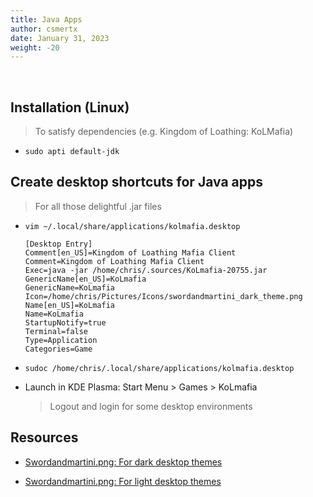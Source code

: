 ```yaml
---
title: Java Apps
author: csmertx
date: January 31, 2023
weight: -20
---
```


<br />

## Installation (Linux)

> To satisfy dependencies (e.g. Kingdom of Loathing: KoLMafia)

- ```sudo apti default-jdk```

## Create desktop shortcuts for Java apps

> For all those delightful .jar files

- ```vim ~/.local/share/applications/kolmafia.desktop```

    ```
    [Desktop Entry]
    Comment[en_US]=Kingdom of Loathing Mafia Client
    Comment=Kingdom of Loathing Mafia Client
    Exec=java -jar /home/chris/.sources/KoLmafia-20755.jar
    GenericName[en_US]=KoLmafia
    GenericName=KoLmafia
    Icon=/home/chris/Pictures/Icons/swordandmartini_dark_theme.png
    Name[en_US]=KoLmafia
    Name=KoLmafia
    StartupNotify=true
    Terminal=false
    Type=Application
    Categories=Game
    ```

- ```sudoc /home/chris/.local/share/applications/kolmafia.desktop```

- Launch in KDE Plasma: Start Menu > Games > KoLmafia

    > Logout and login for some desktop environments

## Resources

- [Swordandmartini.png: For dark desktop themes](/Linux/Code/images/swordandmartini_dark_theme.png)

- [Swordandmartini.png: For light desktop themes](/Linux/Code/images/swordandmartini_light_theme.png)